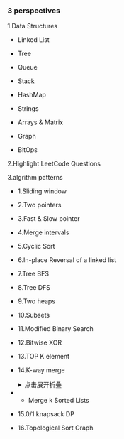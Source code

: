 ### **3 perspectives**

1.Data Structures

* Linked List
* Tree
* Queue
* Stack
* HashMap
* Strings
* Arrays & Matrix
* Graph

* BitOps



2.Highlight LeetCode Questions



3.algrithm patterns

- 1.Sliding window



- 2.Two pointers



- 3.Fast & Slow pointer



- 4.Merge intervals



- 5.Cyclic Sort



- 6.In-place Reversal of a linked list



- 7.Tree BFS



- 8.Tree DFS



- 9.Two heaps



- 10.Subsets



- 11.Modified Binary Search



- 12.Bitwise XOR



- 13.TOP K element



- 14.K-way merge

  <details>

    <summary>点击展开折叠</summary>

  #### 23.Merge k Sorted Lists / https://leetcode.com/problems/merge-k-sorted-lists/ 

  

  You are given an array of `k` linked-lists `lists`, each linked-list is sorted in ascending order.

  *Merge all the linked-lists into **one sorted linked-list** and return it.*

  

  ```
  Input: lists = [[1,4,5],[1,3,4],[2,6]]
  Output: [1,1,2,3,4,4,5,6]
  Explanation: The linked-lists are:
  [
    1->4->5,
    1->3->4,
    2->6
  ]
  merging them into one sorted list:
  1->1->2->3->4->4->5->6
  ```

  

  **-** since we start from smallest number among these lists, **Heap** is most suitable Data Structure to handle it.

  - first insert the head of the lists into a Min Heap

  - then get the top element out, and link it to the result list

  ```c++
  class Solution {
  public:
      struct cmp {
          bool operator() (ListNode *l1, ListNode *l2) { // define a comparator for the min-heap 
              return l1->val > l2->val;
          }
      };
      ListNode* mergeKLists(vector<ListNode*>& lists) {
          if(lists.empty()) { // base case, return null when lists is empty
              return nullptr;
          }
          priority_queue<ListNode*, vector<ListNode*>, cmp>q;//define the priority queue with the comparator
          ListNode *head = new ListNode(-1); // create a dummy list for result
          ListNode *cur = head; //pointer to the header of dummy list
          for(auto head : lists) {
              if(head) {//when head is not nullptr
                  q.push(head);
              }
          }
          while(!q.empty()) {
              auto top = q.top(); //get the top element from the queue
              q.pop();
              cur->next = top; //link the element to the result list
              cur = cur->next; 
              if(top->next) { //when the node isn't the last element of the list
                  q.push(top->next);
              }
          }
          return head->next; 
      }
  }
  ```

  </details>

- * Merge k Sorted Lists

  

  

- 15.0/1 knapsack DP



- 16.Topological Sort Graph



